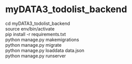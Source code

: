 # myDATA3_todolist_backend

cd myDATA3_todolist_backend<br />
source env/bin/activate<br />
pip install -r requirements.txt<br />
python manage.py makemigrations<br />
python manage.py migrate<br />
python manage.py loaddata data.json<br />
python manage.py runserver<br />
